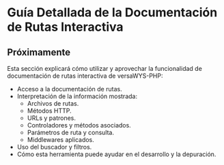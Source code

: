 # Guía Detallada de la Documentación de Rutas Interactiva

## Próximamente

Esta sección explicará cómo utilizar y aprovechar la funcionalidad de documentación de rutas interactiva de versaWYS-PHP:

- Acceso a la documentación de rutas.
- Interpretación de la información mostrada:
    - Archivos de rutas.
    - Métodos HTTP.
    - URLs y patrones.
    - Controladores y métodos asociados.
    - Parámetros de ruta y consulta.
    - Middlewares aplicados.
- Uso del buscador y filtros.
- Cómo esta herramienta puede ayudar en el desarrollo y la depuración.
